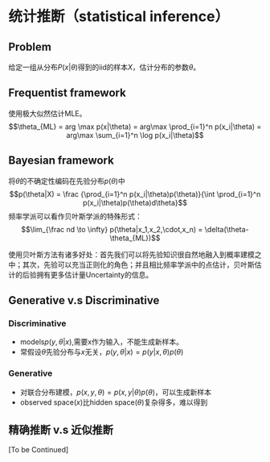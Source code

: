 # 统计推断（statistical inference）

## Problem
给定一组从分布$P(x|\theta)$得到的iid的样本$X$，估计分布的参数$\theta$。

## Frequentist framework
使用极大似然估计MLE。
$$\theta_{ML} = arg \max p(x|\theta) = arg\max \prod_{i=1}^n p(x_i|\theta) = arg\max \sum_{i=1}^n \log p(x_i|\theta)$$

## Bayesian framework
将$\theta$的不确定性编码在先验分布$p(\theta)$中
$$p(\theta|X) = \frac {\prod_{i=1}^n p(x_i|\theta)p(\theta)}{\int \prod_{i=1}^n p(x_i|\theta)p(\theta)d\theta}$$
频率学派可以看作贝叶斯学派的特殊形式：
$$\lim_{\frac nd \to \infty} p(\theta|x_1,x_2,\cdot,x_n) = \delta(\theta-\theta_{ML})$$

使用贝叶斯方法有诸多好处：首先我们可以将先验知识很自然地融入到概率建模之中；其次，先验可以充当正则化的角色；并且相比频率学派中的点估计，贝叶斯估计的后验拥有更多估计量Uncertainty的信息。

## Generative v.s Discriminative
### Discriminative
+ models$p(y,\theta|x)$,需要x作为输入，不能生成新样本。
+ 常假设$\theta$先验分布与$x$无关，$p(y,\theta|x) = p(y|x,\theta)p(\theta)$

### Generative
+ 对联合分布建模，$p(x,y,\theta) = p(x,y|\theta)p(\theta)$，可以生成新样本
+ observed space($x$)比hidden space($\theta$)复杂得多，难以得到

## 精确推断 v.s 近似推断
[To be Continued]